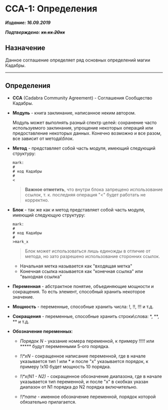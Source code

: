 # CCA-1: Определения #

***Издание: 16.09.2019***

***Подтверждено: ~~xx.xx.20xx~~***

## Назначение ##

Данное соглашение определяет ряд основных определений магии Кадабры.

***

## Определения ##

* **CCA** (Cadabra Community Agreement) - Соглашения Сообщество Кадабры.

* **Модуль** - книга заклинание, написанное неким автором.
  
  Модуль может выполнять разный спектр целей: сохранение часто используемого заклинания, упрощение некоторых операций или предоставление некоторых данных. Конечно возможно и все разом, все зависит от метода\\блок.

* **Метод** - представляет собой часть модуля, имеющий следующий структуру:

  ```cadabra
  mark:
  #
  # код Кадабры
  #
  <
  ```

  >**Важное отметить**, что внутри блока запрещено использование ссылок, т. к. последняя операция "<" будет работать не корректно.

* **Блок** - так же как и метод представляет собой часть модуля, имеющий следующую структуру:

  ```cadabra
  mark:
  #
  # код Кадабры
  #
  >mark_x
  ```
  
  >Блок может использоваться лишь единожды в отличие от метода, но зато разрешено использование сторонних ссылок.

  * Начальная метка называется как "входящая метка"
  * Конечная ссылка называется как "конечная ссылка" или "выходная ссылка"

* **Переменная** - абстрактное понятие, объединяющие мощности и сокращения. То есть элемент, способный хранить некоторое значение.

* **Мощность** - переменные, способные хранить числа: !, !!, !!! и т.д.

* **Сокращения** - переменные, способные хранить строки\\слова: \*, \*\*, \*\*  и т.д.

* **Обозначение переменных**:

  * *Порядок N* - указание номера переменной, к примеру !!!!! или ***** будут переменными 5-ого порядка.

  * *!\\\*xN* - сокращенное написание переменной, где в начале указывается тип ! или * и после "x" указывается порядок, к примеру !х10 будет мощность 10 порядка.

  * *!\\\*x(N1 - N2)* - сокращенное обозначение диапазона, где в начале указывается тип переменной, и после "х" в скобках указан диапазон от N1 порядка до N2 порядка включительно.

  * *!\\\*name* - именное обозначение переменной, порядок которой обязательно прилагается.
